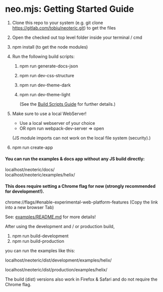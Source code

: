 # neo.mjs: Getting Started Guide

1. Clone this repo to your system (e.g. git clone https://gitlab.com/tobiu/neoteric.git) to get the files

2. Open the checked out top level folder inside your terminal / cmd

3. npm install (to get the node modules)

4. Run the following build scripts:
   1. npm run generate-docs-json
   2. npm run dev-css-structure
   3. npm run dev-theme-dark
   4. npm run dev-theme-light
    
       (See the <a href="./docs/tutorials/10_BuildScripts.md">Build Scripts Guide</a> for further details.)

5. Make sure to use a local WebServer!
   * Use a local webserver of your choice
   * OR npm run webpack-dev-server => open

   (JS module imports can not work on the local file system (security).)
   
6. npm run create-app

#### You can run the examples & docs app **without** any JS build directly:  
localhost/neoteric/docs/  
localhost/neoteric/examples/helix/

#### This does require setting a Chrome flag for now (strongly recommended for development!).
chrome://flags/#enable-experimental-web-platform-features (Copy the link into a new browser Tab)

See: <a href="./examples/README.md">examples/README.md</a> for more details!

After using the development and / or production build,
1. npm run build-development
2. npm run build-production

you can run the examples like this:

localhost/neoteric/dist/development/examples/helix/

localhost/neoteric/dist/production/examples/helix/

The build (dist) versions also work in Firefox & Safari and do not require the Chrome flag.